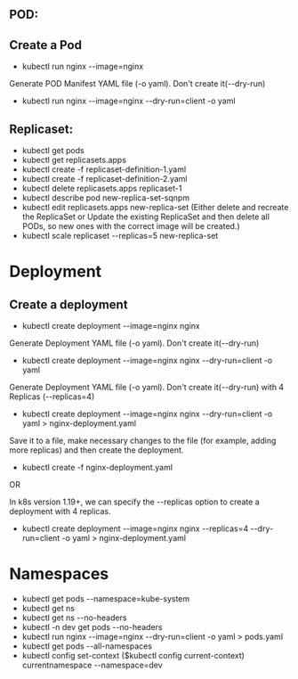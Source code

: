 ## POD:

## Create a Pod

- kubectl run nginx --image=nginx

Generate POD Manifest YAML file (-o yaml). Don't create it(--dry-run)

- kubectl run nginx --image=nginx --dry-run=client -o yaml



## Replicaset: 

- kubectl get pods
- kubectl get replicasets.apps
- kubectl create -f replicaset-definition-1.yaml 
- kubectl create -f replicaset-definition-2.yaml 
- kubectl delete replicasets.apps replicaset-1
- kubectl describe pod new-replica-set-sqnpm
- kubectl edit replicasets.apps new-replica-set (Either delete and recreate the ReplicaSet or Update the existing ReplicaSet and then delete all PODs, so new ones with the correct image will be created.)
- kubectl scale replicaset --replicas=5 new-replica-set


# Deployment
## Create a deployment
- kubectl create deployment --image=nginx nginx

Generate Deployment YAML file (-o yaml). Don't create it(--dry-run)
- kubectl create deployment --image=nginx nginx --dry-run=client -o yaml

Generate Deployment YAML file (-o yaml). Don't create it(--dry-run) with 4 Replicas (--replicas=4)
- kubectl create deployment --image=nginx nginx --dry-run=client -o yaml > nginx-deployment.yaml

Save it to a file, make necessary changes to the file (for example, adding more replicas) and then create the deployment.
- kubectl create -f nginx-deployment.yaml

OR

In k8s version 1.19+, we can specify the --replicas option to create a deployment with 4 replicas.

- kubectl create deployment --image=nginx nginx --replicas=4 --dry-run=client -o yaml > nginx-deployment.yaml

# Namespaces

- kubectl get pods --namespace=kube-system
- kubectl get ns
- kubectl get ns --no-headers
- kubectl -n dev get pods --no-headers
- kubectl run nginx --image=nginx --dry-run=client -o yaml > pods.yaml
- kubectl get pods --all-namespaces
- kubectl config set-context ($kubectl config current-context) currentnamespace --namespace=dev


